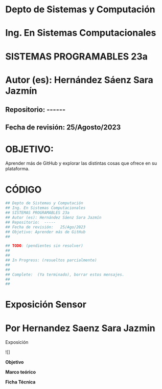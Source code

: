 # Depto de Sistemas y Computación
# Ing. En Sistemas Computacionales
# SISTEMAS PROGRAMABLES 23a

# Autor (es): Hernández Sáenz Sara Jazmín

## Repositorio: ------

## Fecha de revisión: 25/Agosto/2023

##

# OBJETIVO:
Aprender más de GitHub y explorar las distintas cosas que ofrece en su plataforma.

# CÓDIGO
```python
## Depto de Sistemas y Computación
## Ing. En Sistemas Computacionales
## SISTEMAS PROGRAMABLES 23a
## Autor (es): Hernández Sáenz Sara Jazmín
## Repositorio:  -----
## Fecha de revisión:   25/Ago/2023
## Objetivo: Aprender más de GitHub
##   

## TODO: (pendientes sin resolver)
##
##
## In Progress: (resueltos parcialmente)
##
##
## Complete:  (Ya terminado), borrar estos mensajes.
##
##
```


# Exposición Sensor
# Por Hernandez Saenz Sara Jazmin
Exposición

![][]()

**Objetivo**

**Marco teórico**

**Ficha Técnica**
